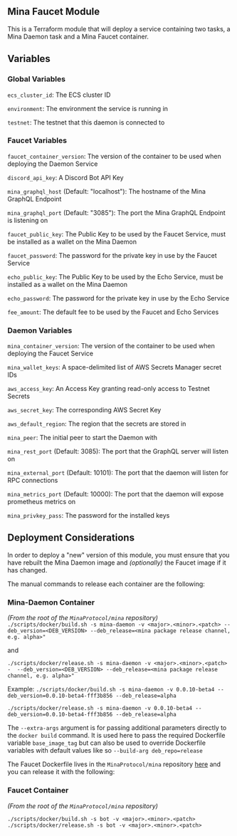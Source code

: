 ## Mina Faucet Module

This is a Terraform module that will deploy a service containing two tasks, a Mina Daemon task and a Mina Faucet container.

## Variables 

### Global Variables 

`ecs_cluster_id`: The ECS cluster ID

`environment`: The environment the service is running in

`testnet`: The testnet that this daemon is connected to

### Faucet Variables

`faucet_container_version`: The version of the container to be used when deploying the Daemon Service

`discord_api_key`: A Discord Bot API Key

`mina_graphql_host` (Default: "localhost"): The hostname of the Mina GraphQL Endpoint

`mina_graphql_port` (Default: "3085"): The port the Mina GraphQL Endpoint is listening on

`faucet_public_key`: The Public Key to be used by the Faucet Service, must be installed as a wallet on the Mina Daemon

`faucet_password`: The password for the private key in use by the Faucet Service

`echo_public_key`: The Public Key to be used by the Echo Service, must be installed as a wallet on the Mina Daemon

`echo_password`: The password for the private key in use by the Echo Service

`fee_amount`: The default fee to be used by the Faucet and Echo Services

### Daemon Variables

`mina_container_version`: The version of the container to be used when deploying the Faucet Service

`mina_wallet_keys`: A space-delimited list of AWS Secrets Manager secret IDs

`aws_access_key`: An Access Key granting read-only access to Testnet Secrets

`aws_secret_key`: The corresponding AWS Secret Key

`aws_default_region`: The region that the secrets are stored in

`mina_peer`: The initial peer to start the Daemon with

`mina_rest_port` (Default: 3085): The port that the GraphQL server will listen on

`mina_external_port` (Default: 10101): The port that the daemon will listen for RPC connections

`mina_metrics_port` (Default: 10000): The port that the daemon will expose prometheus metrics on

`mina_privkey_pass`: The password for the installed keys

## Deployment Considerations

In order to deploy a "new" version of this module, you must ensure that you have rebuilt the Mina Daemon image and *(optionally)* the Faucet image if it has changed.

The manual commands to release each container are the following: 

### Mina-Daemon Container

*(From the root of the `MinaProtocol/mina` repository)*
`./scripts/docker/build.sh -s mina-daemon -v <major>.<minor>.<patch> --deb_version=<DEB_VERSION> --deb_release=<mina package release channel, e.g. alpha>"`

and 

`./scripts/docker/release.sh -s mina-daemon -v <major>.<minor>.<patch> -  --deb_version=<DEB_VERSION> --deb_release=<mina package release channel, e.g. alpha>"`


Example:
`./scripts/docker/build.sh -s mina-daemon -v 0.0.10-beta4 --deb_version=0.0.10-beta4-fff3b856 --deb_release=alpha`

`./scripts/docker/release.sh -s mina-daemon -v 0.0.10-beta4 --deb_version=0.0.10-beta4-fff3b856 --deb_release=alpha`

The `--extra-args` argument is for passing additional parameters directly to the `docker build` command. It is used here to pass the required Dockerfile variable `base_image_tag` but can also be used to override Dockerfile variables with default values like so `--build-arg deb_repo=release`

The Faucet Dockerfile lives in the `MinaProtocol/mina` repository [here](https://github.com/MinaProtocol/mina/blob/develop/frontend/bot/Dockerfile) and you can release it with the following: 

### Faucet Container 

*(From the root of the `MinaProtocol/mina` repository)*

```
./scripts/docker/build.sh -s bot -v <major>.<minor>.<patch>
./scripts/docker/release.sh -s bot -v <major>.<minor>.<patch>
```




